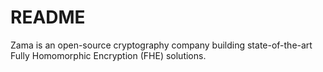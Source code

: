 # README
Zama is an open-source cryptography company building state-of-the-art Fully Homomorphic Encryption (FHE) solutions.
